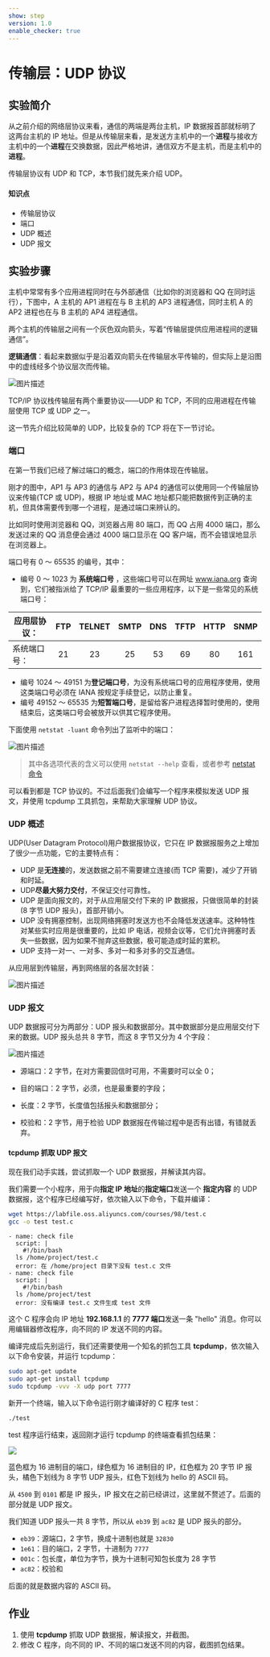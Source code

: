 ```yaml
---
show: step
version: 1.0
enable_checker: true
---
```


# 传输层：UDP 协议

## 实验简介

从之前介绍的网络层协议来看，通信的两端是两台主机，IP 数据报首部就标明了这两台主机的 IP 地址。但是从传输层来看，是发送方主机中的一个**进程**与接收方主机中的一个**进程**在交换数据，因此严格地讲，通信双方不是主机，而是主机中的**进程**。

传输层协议有 UDP 和 TCP，本节我们就先来介绍 UDP。

#### 知识点

- 传输层协议
- 端口
- UDP 概述
- UDP 报文

## 实验步骤

主机中常常有多个应用进程同时在与外部通信（比如你的浏览器和 QQ 在同时运行），下图中，A 主机的 AP1 进程在与 B 主机的 AP3 进程通信，同时主机 A 的 AP2 进程也在与 B 主机的 AP4 进程通信。

两个主机的传输层之间有一个灰色双向箭头，写着“传输层提供应用进程间的逻辑通信”。

**逻辑通信**：看起来数据似乎是沿着双向箭头在传输层水平传输的，但实际上是沿图中的虚线经多个协议层次而传输。

![图片描述](https://dn-simplecloud.shiyanlou.com/uid/8797/1548916469946.png-wm)

TCP/IP 协议栈传输层有两个重要协议——UDP 和 TCP，不同的应用进程在传输层使用 TCP 或 UDP 之一。

这一节先介绍比较简单的 UDP，比较复杂的 TCP 将在下一节讨论。

### 端口

在第一节我们已经了解过端口的概念，端口的作用体现在传输层。

刚才的图中，AP1 与 AP3 的通信与 AP2 与 AP4 的通信可以使用同一个传输层协议来传输(TCP 或 UDP)，根据 IP 地址或 MAC 地址都只能把数据传到正确的主机，但具体需要传到哪一个进程，是通过端口来辨认的。

比如同时使用浏览器和 QQ，浏览器占用 80 端口，而 QQ 占用 4000 端口，那么发送过来的 QQ 消息便会通过 4000 端口显示在 QQ 客户端，而不会错误地显示在浏览器上。

端口号有 0 ～ 65535 的编号，其中：

- 编号 0 ～ 1023 为 **系统端口号** ，这些端口号可以在网址 www.iana.org 查询到，它们被指派给了 TCP/IP 最重要的一些应用程序，以下是一些常见的系统端口号：

| 应用层协议： | FTP | TELNET | SMTP | DNS | TFTP | HTTP | SNMP |
| ------------ | :-: | :----: | :--: | :-: | :--: | :--: | :--: |
| 系统端口号： | 21  |   23   |  25  | 53  |  69  |  80  | 161  |

- 编号 1024 ～ 49151 为**登记端口号**，为没有系统端口号的应用程序使用，使用这类端口号必须在 IANA 按规定手续登记，以防止重复。
- 编号 49152 ～ 65535 为**短暂端口号**，是留给客户进程选择暂时使用的，使用结束后，这类端口号会被放开以供其它程序使用。

下面使用 `netstat -luant` 命令列出了监听中的端口：

![图片描述](https://doc.shiyanlou.com/courses/98/923797/2a5af0db31a6de8d9642a10d04244768-0/wm)

> 其中各选项代表的含义可以使用 `netstat --help` 查看，或者参考 [netstat 命令](http://man.linuxde.net/netstat)

可以看到都是 TCP 协议的。不过后面我们会编写一个程序来模拟发送 UDP 报文，并使用 tcpdump 工具抓包，来帮助大家理解 UDP 协议。

### UDP 概述

UDP(User Datagram Protocol)用户数据报协议，它只在 IP 数据报服务之上增加了很少一点功能，它的主要特点有：

- UDP 是**无连接**的，发送数据之前不需要建立连接(而 TCP 需要)，减少了开销和时延。
- UDP**尽最大努力交付**，不保证交付可靠性。
- UDP 是面向报文的，对于从应用层交付下来的 IP 数据报，只做很简单的封装(8 字节 UDP 报头)，首部开销小。
- UDP 没有拥塞控制，出现网络拥塞时发送方也不会降低发送速率。这种特性对某些实时应用是很重要的，比如 IP 电话，视频会议等，它们允许拥塞时丢失一些数据，因为如果不抛弃这些数据，极可能造成时延的累积。
- UDP 支持一对一、一对多、多对一和多对多的交互通信。

从应用层到传输层，再到网络层的各层次封装：

![图片描述](https://dn-simplecloud.shiyanlou.com/uid/8797/1548917382675.png-wm)

### UDP 报文

UDP 数据报可分为两部分：UDP 报头和数据部分。其中数据部分是应用层交付下来的数据。UDP 报头总共 8 字节，而这 8 字节又分为 4 个字段：

![图片描述](https://dn-simplecloud.shiyanlou.com/uid/8797/1548918088748.png-wm)

- 源端口：2 字节，在对方需要回信时可用，不需要时可以全 0；

- 目的端口：2 字节，必须，也是最重要的字段；

- 长度：2 字节，长度值包括报头和数据部分；

- 校验和：2 字节，用于检验 UDP 数据报在传输过程中是否有出错，有错就丢弃。

#### tcpdump 抓取 UDP 报文

现在我们动手实践，尝试抓取一个 UDP 数据报，并解读其内容。

我们需要一个小程序，用于向**指定 IP 地址**的**指定端口**发送一个 **指定内容** 的 UDP 数据报，这个程序已经编写好，依次输入以下命令，下载并编译：

```bash
wget https://labfile.oss.aliyuncs.com/courses/98/test.c
gcc -o test test.c
```

```checker
- name: check file
  script: |
    #!/bin/bash
  ls /home/project/test.c
  error: 在 /home/project 目录下没有 test.c 文件
- name: check file
  script: |
    #!/bin/bash
  ls /home/project/test
  error: 没有编译 test.c 文件生成 test 文件
```

这个 C 程序会向 IP 地址 **192.168.1.1** 的 **7777 端口**发送一条 "hello" 消息。你可以用编辑器修改程序，向不同的 IP 发送不同的内容。

编译完成后先别运行，我们还需要使用一个知名的抓包工具 **tcpdump**，依次输入以下命令安装，并运行 tcpdump：

```bash
sudo apt-get update
sudo apt-get install tcpdump
sudo tcpdump -vvv -X udp port 7777
```

新开一个终端，输入以下命令运行刚才编译好的 C 程序 test：

```bash
./test
```

test 程序运行结束，返回刚才运行 tcpdump 的终端查看抓包结果：

![](https://doc.shiyanlou.com/courses/98/923797/d3b20dde790726105e135b04d0e7d794-0/wm)

蓝色框为 16 进制目的端口，绿色框为 16 进制目的 IP，红色框为 20 字节 IP 报头，橘色下划线为 8 字节 UDP 报头，红色下划线为 hello 的 ASCII 码。

从 `4500` 到 `0101` 都是 IP 报头，IP 报文在之前已经讲过，这里就不赘述了。后面的部分就是 UDP 报文。

我们知道 UDP 报头一共 8 字节，所以从 `eb39` 到 `ac82` 是 UDP 报头的部分。

- `eb39`：源端口，2 字节，换成十进制也就是 `32830`
- `1e61`：目的端口，2 字节，十进制为 `7777`
- `001c`：包长度，单位为字节，换为十进制可知包长度为 28 字节
- `ac82`：校验和

后面的就是数据内容的 ASCII 码。

## 作业

1. 使用 **tcpdump** 抓取 UDP 数据报，解读报文，并截图。
2. 修改 C 程序，向不同的 IP、不同的端口发送不同的内容，截图抓包结果。
